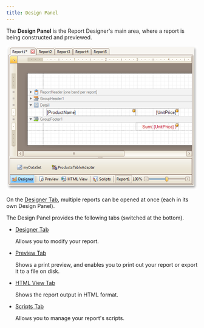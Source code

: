 ```yaml
---
title: Design Panel
---
```

The **Design Panel** is the Report Designer's main area, where a report is being constructed and previewed.

![RD_Elements_DesignerTab](../../../../../images/Img13274.png)

On the [Designer Tab](../../../../../../interface-elements-for-desktop/articles/report-designer/report-designer-for-winforms/report-designer-reference/report-designer-ui/designer-tab.md), multiple reports can be opened at once (each in its own Design Panel).

The Design Panel provides the following tabs (switched at the bottom).
* [Designer Tab](../../../../../../interface-elements-for-desktop/articles/report-designer/report-designer-for-winforms/report-designer-reference/report-designer-ui/designer-tab.md)
	
	Allows you to modify your report.
* [Preview Tab](../../../../../../interface-elements-for-desktop/articles/report-designer/report-designer-for-winforms/report-designer-reference/report-designer-ui/preview-tab.md)
	
	Shows a print preview, and enables you to print out your report or export it to a file on disk.
* [HTML View Tab](../../../../../../interface-elements-for-desktop/articles/report-designer/report-designer-for-winforms/report-designer-reference/report-designer-ui/html-view-tab.md)
	
	Shows the report output in HTML format.
* [Scripts Tab](../../../../../../interface-elements-for-desktop/articles/report-designer/report-designer-for-winforms/report-designer-reference/report-designer-ui/scripts-tab.md)
	
	Allows you to manage your report's scripts.